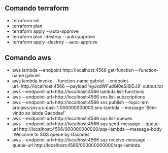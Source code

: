 ## Comando terraform
- terraform init
- terraform plan
- terraform apply --auto-approve 
- terraform plan -destroy --auto-approve
- terraform apply -destroy --auto-approve 

## Comando aws
- aws lambda --endpoint http://localhost:4566 get-function --function-name gabriel
- aws lambda invoke --function-name gabriel --endpoint-url=http://localhost:4566 --payload 'eyJxdWFudGl0eSI6IDJ9' output.txt
- aws --endpoint-url=http://localhost:4566 lambda list-functions
- aws --endpoint-url=http://localhost:4566 sns list-subscriptions
- aws --endpoint-url=http://localhost:4566 sns publish --topic-arn arn:aws:sns:us-east-1:000000000000:sns-lambda --message 'Bem-vindo ao labda Gacodes!'
- aws --endpoint-url=http://localhost:4566 sqs list-queues
- aws --endpoint-url=http://localhost:4566 sqs send-message --queue-url http://localhost:4566/000000000000/sqs-lambda --message-body 'Welcome to SQS queue by Gacodes'
- aws --endpoint-url=http://localhost:4566 sqs receive-message --queue-url http://localhost:4566/000000000000/sqs-lambda